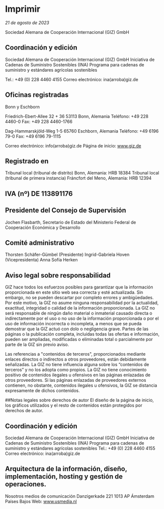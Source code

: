 # Imprimir

*21 de agosto de 2023*

Sociedad Alemana de Cooperación Internacional (GIZ) GmbH

## Coordinación y edición

Sociedad Alemana de Cooperación Internacional (GIZ) GmbH
Iniciativa de Cadenas de Suministro Sostenibles (INA)
Programa para cadenas de suministro y estándares agrícolas sostenibles

Tel.: +49 (0) 228 4460 4155
Correo electrónico: ina(arroba)giz.de

## Oficinas registradas

Bonn y Eschborn

Friedrich-Ebert-Allee 32 + 36
53113 Bonn, Alemania
Teléfono: +49 228 4460-0
Fax: +49 228 4460-1766

Dag-Hammarskjöld-Weg 1-5
65760 Eschborn, Alemania
Teléfono: +49 6196 79-0
Fax: +49 6196 79-1115

Correo electrónico: info(arroba)giz.de
Página de inicio: www.giz.de

## Registrado en

Tribunal local (tribunal de distrito) Bonn, Alemania: HRB 18384
Tribunal local (tribunal de primera instancia) Fráncfort del Meno, Alemania: HRB 12394

## IVA (nº) DE 113891176

## Presidente del Consejo de Supervisión

Jochen Flasbarth, Secretario de Estado del Ministerio Federal de Cooperación Económica y Desarrollo

## Comité administrativo

Thorsten Schäfer-Gümbel (Presidente)
Ingrid-Gabriela Hoven (Vicepresidenta)
Anna Sofía Herken

## Aviso legal sobre responsabilidad
GIZ hace todos los esfuerzos posibles para garantizar que la información proporcionada en este sitio web sea correcta y esté actualizada. Sin embargo, no se pueden descartar por completo errores y ambigüedades. Por este motivo, la GIZ no asume ninguna responsabilidad por la actualidad, exactitud, integridad o calidad de la información proporcionada. La GIZ no será responsable de ningún daño material o inmaterial causado directa o indirectamente por el uso o no uso de la información proporcionada o por el uso de información incorrecta o incompleta, a menos que se pueda demostrar que la GIZ actuó con dolo o negligencia grave. Partes de las páginas o la publicación completa, incluidas todas las ofertas e información, pueden ser ampliadas, modificadas o eliminadas total o parcialmente por parte de la GIZ sin previo aviso.

Las referencias a "contenidos de terceros", proporcionados mediante enlaces directos o indirectos a otros proveedores, están debidamente señalizadas. La GIZ no tiene influencia alguna sobre los “contenidos de terceros” y no los adopta como propios. La GIZ no tiene conocimiento positivo de contenidos ilegales u ofensivos en las páginas enlazadas de otros proveedores. Si las páginas enlazadas de proveedores externos contienen, no obstante, contenidos ilegales u ofensivos, la GIZ se distancia expresamente de dichos contenidos.

##Notas legales sobre derechos de autor
El diseño de la página de inicio, los gráficos utilizados y el resto de contenidos están protegidos por derechos de autor.

## Coordinación y edición
Sociedad Alemana de Cooperación Internacional (GIZ) GmbH
Iniciativa de Cadenas de Suministro Sostenibles (INA)
Programa para cadenas de suministro y estándares agrícolas sostenibles
Tel.: +49 (0) 228 4460 4155
Correo electrónico: ina(arroba)giz.de

## Arquitectura de la información, diseño, implementación, hosting y gestión de operaciones.
Nosotros medios de comunicación
Danzigerkade 221
1013 AP Ámsterdam
Países Bajos
Web: www.usmedia.nl

